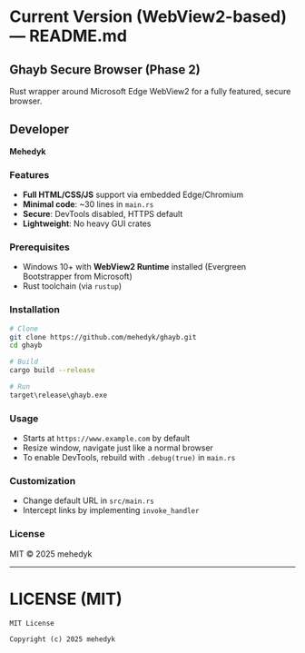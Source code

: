 # Current Version (WebView2-based) — README.md

## Ghayb Secure Browser (Phase 2)

Rust wrapper around Microsoft Edge WebView2 for a fully featured, secure browser.

## Developer
**Mehedyk**

### Features

* **Full HTML/CSS/JS** support via embedded Edge/Chromium
* **Minimal code**: \~30 lines in `main.rs`
* **Secure**: DevTools disabled, HTTPS default
* **Lightweight**: No heavy GUI crates

### Prerequisites

* Windows 10+ with **WebView2 Runtime** installed
  (Evergreen Bootstrapper from Microsoft)
* Rust toolchain (via `rustup`)

### Installation

```sh
# Clone
git clone https://github.com/mehedyk/ghayb.git
cd ghayb

# Build
cargo build --release

# Run
target\release\ghayb.exe
```

### Usage

* Starts at `https://www.example.com` by default
* Resize window, navigate just like a normal browser
* To enable DevTools, rebuild with `.debug(true)` in `main.rs`

### Customization

* Change default URL in `src/main.rs`
* Intercept links by implementing `invoke_handler`

### License

MIT © 2025 mehedyk

---

# LICENSE (MIT)

```
MIT License

Copyright (c) 2025 mehedyk
